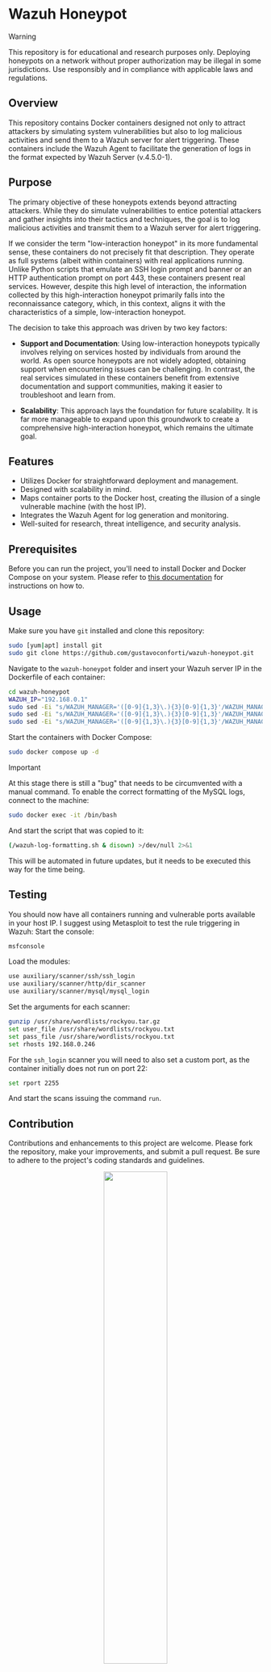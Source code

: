 # Wazuh Honeypot

> [!WARNING]
> This repository is for educational and research purposes only. Deploying honeypots on a network without proper authorization may be illegal in some jurisdictions. Use responsibly and in compliance with applicable laws and regulations.

## Overview
This repository contains Docker containers designed not only to attract attackers by simulating system vulnerabilities but also to log malicious activities and send them to a Wazuh server for alert triggering. These containers include the Wazuh Agent to facilitate the generation of logs in the format expected by Wazuh Server (v.4.5.0-1).

## Purpose
The primary objective of these honeypots extends beyond attracting attackers. While they do simulate vulnerabilities to entice potential attackers and gather insights into their tactics and techniques, the goal is to log malicious activities and transmit them to a Wazuh server for alert triggering.

If we consider the term "low-interaction honeypot" in its more fundamental sense, these containers do not precisely fit that description. They operate as full systems (albeit within containers) with real applications running. Unlike Python scripts that emulate an SSH login prompt and banner or an HTTP authentication prompt on port 443, these containers present real services. However, despite this high level of interaction, the information collected by this high-interaction honeypot primarily falls into the reconnaissance category, which, in this context, aligns it with the characteristics of a simple, low-interaction honeypot.

The decision to take this approach was driven by two key factors:

- **Support and Documentation**: Using low-interaction honeypots typically involves relying on services hosted by individuals from around the world. As open source honeypots are not widely adopted, obtaining support when encountering issues can be challenging. In contrast, the real services simulated in these containers benefit from extensive documentation and support communities, making it easier to troubleshoot and learn from.

- **Scalability**: This approach lays the foundation for future scalability. It is far more manageable to expand upon this groundwork to create a comprehensive high-interaction honeypot, which remains the ultimate goal.

## Features
- Utilizes Docker for straightforward deployment and management.
- Designed with scalability in mind.
- Maps container ports to the Docker host, creating the illusion of a single vulnerable machine (with the host IP).
- Integrates the Wazuh Agent for log generation and monitoring.
- Well-suited for research, threat intelligence, and security analysis.

## Prerequisites

Before you can run the project, you'll need to install Docker and Docker Compose on your system. Please refer to [this documentation](https://docs.docker.com/engine/install/) for instructions on how to.

## Usage
Make sure you have `git` installed and clone this repository:
```bash
sudo [yum|apt] install git
sudo git clone https://github.com/gustavoconforti/wazuh-honeypot.git
```
Navigate to the `wazuh-honeypot` folder and insert your Wazuh server IP in the Dockerfile of each container:
```bash
cd wazuh-honeypot
WAZUH_IP="192.168.0.1"
sudo sed -Ei "s/WAZUH_MANAGER='([0-9]{1,3}\.){3}[0-9]{1,3}'/WAZUH_MANAGER='$WAZUH_IP'/" mysql/Dockerfile
sudo sed -Ei "s/WAZUH_MANAGER='([0-9]{1,3}\.){3}[0-9]{1,3}'/WAZUH_MANAGER='$WAZUH_IP'/" openssh/Dockerfile
sudo sed -Ei "s/WAZUH_MANAGER='([0-9]{1,3}\.){3}[0-9]{1,3}'/WAZUH_MANAGER='$WAZUH_IP'/" apache/Dockerfile
```
Start the containers with Docker Compose:
```bash
sudo docker compose up -d
```

> [!IMPORTANT]
> At this stage there is still a "bug" that needs to be circumvented with a manual command. To enable the correct formatting of the MySQL logs, connect to the machine:
> ```bash
> sudo docker exec -it /bin/bash
> ```
> And start the script that was copied to it:
> ```bash
> (/wazuh-log-formatting.sh & disown) >/dev/null 2>&1
> ```
> This will be automated in future updates, but it needs to be executed this way for the time being.

## Testing
You should now have all containers running and vulnerable ports available in your host IP. I suggest using Metasploit to test the rule triggering in Wazuh:
Start the console:
```bash
msfconsole
```
Load the modules:
```bash
use auxiliary/scanner/ssh/ssh_login 
use auxiliary/scanner/http/dir_scanner
use auxiliary/scanner/mysql/mysql_login
```
Set the arguments for each scanner:
```bash
gunzip /usr/share/wordlists/rockyou.tar.gz
set user_file /usr/share/wordlists/rockyou.txt
set pass_file /usr/share/wordlists/rockyou.txt
set rhosts 192.168.0.246
```
For the `ssh_login` scanner you will need to also set a custom port, as the container initially does not run on port 22:
```bash
set rport 2255
```
And start the scans issuing the command `run`.

## Contribution
Contributions and enhancements to this project are welcome. Please fork the repository, make your improvements, and submit a pull request. Be sure to adhere to the project's coding standards and guidelines.

<p align="center">
  <img src="https://github.com/gustavoconforti/wazuh-honeypot/assets/56703129/d30da931-de3a-44dd-93d5-cfa2c63f6331" style="width:50%;">
</p>

## License
This project is licensed under the [GNU General Public License, Version 3 (GPL-3.0)](LICENSE). See the [LICENSE](LICENSE) file for details.
